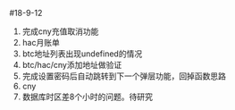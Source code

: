 #18-9-12
1. 完成cny充值取消功能
2. hac月账单
3. btc地址列表出现undefined的情况
4. btc/hac/cny添加地址做验证
5. 完成设置密码后自动跳转到下一个弹层功能，回掉函数思路
6. cny
7. 数据库时区差8个小时的问题。待研究